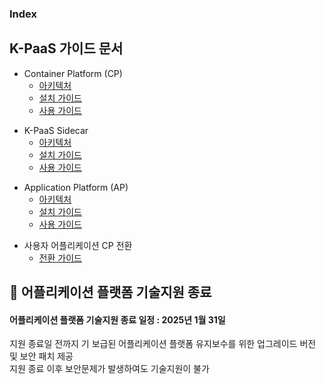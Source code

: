 ### Index

## K-PaaS 가이드 문서  
* Container Platform (CP)  
  * [아키텍처](https://github.com/K-PaaS/container-platform/blob/master/architecture/paasta_cp.md)  
  * [설치 가이드](https://github.com/K-PaaS/container-platform/blob/master/install-guide/Readme.md)  
  * [사용 가이드](https://github.com/K-PaaS/container-platform/blob/master/use-guide/Readme.md)

+ K-PaaS Sidecar  
  - [아키텍처](https://github.com/K-PaaS/sidecar-guide/blob/master/architecture/sidecar.md)  
  - [설치 가이드](https://github.com/K-PaaS/sidecar-guide/tree/master/install/README.md)
  - [사용 가이드](https://github.com/K-PaaS/sidecar-guide/tree/master/user_guide/README.md)  

- Application Platform (AP)  
  - [아키텍처](https://github.com/K-PaaS/application-platform-guide/blob/master/architecture/README.md)  
  - [설치 가이드](https://github.com/K-PaaS/application-platform-guide/blob/master/install/README.md)  
  - [사용 가이드](https://github.com/K-PaaS/application-platform-guide/blob/master/user_guide/README.md)  

+ 사용자 어플리케이션 CP 전환
  + [전환 가이드](https://github.com/K-PaaS/ap2cp-guide/blob/master/README.md)  

## 🚨 어플리케이션 플랫폼 기술지원 종료 
#### 어플리케이션 플랫폼 기술지원 종료 일정 : 2025년 1월 31일  
지원 종료일 전까지 기 보급된 어플리케이션 플랫폼 유지보수를 위한 업그레이드 버전 및 보안 패치 제공  
지원 종료 이후 보안문제가 발생하여도 기술지원이 불가  
